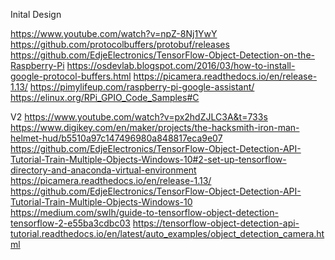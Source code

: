 Inital Design

https://www.youtube.com/watch?v=npZ-8Nj1YwY
https://github.com/protocolbuffers/protobuf/releases
https://github.com/EdjeElectronics/TensorFlow-Object-Detection-on-the-Raspberry-Pi
https://osdevlab.blogspot.com/2016/03/how-to-install-google-protocol-buffers.html
https://picamera.readthedocs.io/en/release-1.13/
https://pimylifeup.com/raspberry-pi-google-assistant/
https://elinux.org/RPi_GPIO_Code_Samples#C

V2
https://www.youtube.com/watch?v=px2hdZJLC3A&t=733s
https://www.digikey.com/en/maker/projects/the-hacksmith-iron-man-helmet-hud/b5510a97c147496980a848817eca9e07
https://github.com/EdjeElectronics/TensorFlow-Object-Detection-API-Tutorial-Train-Multiple-Objects-Windows-10#2-set-up-tensorflow-directory-and-anaconda-virtual-environment
https://picamera.readthedocs.io/en/release-1.13/
https://github.com/EdjeElectronics/TensorFlow-Object-Detection-API-Tutorial-Train-Multiple-Objects-Windows-10
https://medium.com/swlh/guide-to-tensorflow-object-detection-tensorflow-2-e55ba3cdbc03
https://tensorflow-object-detection-api-tutorial.readthedocs.io/en/latest/auto_examples/object_detection_camera.html
